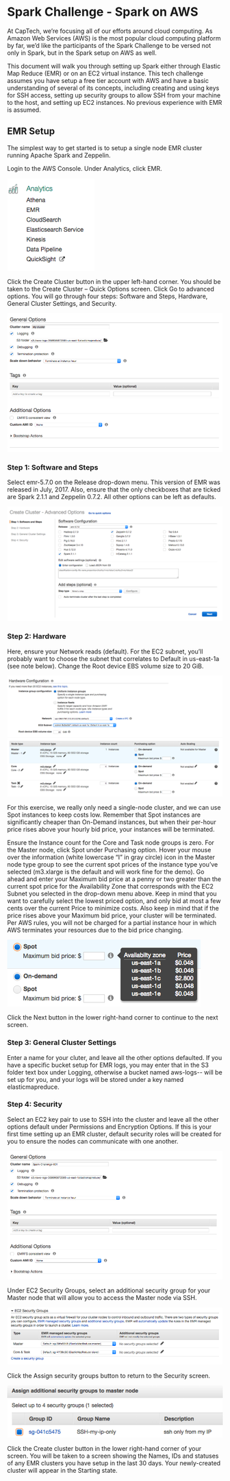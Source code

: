 

# Spark Challenge - Spark on AWS

At CapTech, we’re focusing all of our efforts around cloud computing. As Amazon Web Services (AWS) is the most popular cloud computing platform by far, we’d like the participants of the Spark Challenge to be versed not only in Spark, but in the Spark setup on AWS as well.

This document will walk you through setting up Spark either through Elastic Map Reduce (EMR) or on an EC2 virtual instance.  This tech challenge assumes you have setup a free tier account with AWS and have a basic understanding of several of its concepts, including creating and using keys for SSH access, setting up security groups to allow SSH from your machine to the host, and setting up EC2 instances.  No previous experience with EMR is assumed.

## EMR Setup

The simplest way to get started is to setup a single node EMR cluster running Apache Spark and Zeppelin.  

Login to the AWS Console.  Under Analytics, click EMR.

![Services Screen](./images/Analytics_EMR.png)

Click the Create Cluster button in the upper left-hand corner.  You should be taken to the Create Cluster – Quick Options screen.  Click Go to advanced options.  You will go through four steps:  Software and Steps, Hardware, General Cluster Settings, and Security.

![general01.png](./images/general01.png)

### Step 1: Software and Steps

Select emr-5.7.0 on the Release drop-down menu.  This version of EMR was released in July, 2017.  Also, ensure that the only checkboxes that are ticked are Spark 2.1.1 and Zeppelin 0.7.2.  All other options can be left as defaults.

![Advanced General](./images/cc_advanced.png)

### Step 2: Hardware

Here, ensure your Network reads (default).  For the EC2 subnet, you’ll probably want to choose the subnet that correlates to Default in us-east-1a (see note below).  Change the Root device EBS volume size to 20 GiB.

![hardware.png](./images/hardware.png)
![node_types.png](./images/node_types.png)

For this exercise, we really only need a single-node cluster, and we can use Spot instances to keep costs low.  Remember that Spot instances are significantly cheaper than On-Demand instances, but when their per-hour price rises above your hourly bid price, your instances will be terminated. 

Ensure the Instance count for the Core and Task node groups is zero.  For the Master node, click Spot under Purchasing option.  Hover your mouse over the information (white lowercase “I” in gray circle) icon in the Master node type group to see the current spot prices of the instance type you’ve selected (m3.xlarge is the default and will work fine for the demo).  Go ahead and enter your Maximum bid price at a penny or two greater than the current spot price for the Availability Zone that corresponds with the EC2 Subnet you selected in the drop-down menu above.  Keep in mind that you want to carefully select the lowest priced option, and only bid at most a few cents over the current Price to minimize costs.  Also keep in mind that if the price rises above your Maximum bid price, your cluster will be terminated.  Per AWS rules, you will not be charged for a partial instance hour in which AWS terminates your resources due to the bid price changing.


![spot_prices.png](./images/spot_prices.png)


Click the Next button in the lower right-hand corner to continue to the next screen.

### Step 3: General Cluster Settings

Enter a name for your cluter, and leave all the other options defaulted.  If you have a specific bucket setup for EMR logs, you may enter that in the S3 folder text box under Logging, otherwise a bucket named aws-logs-<YOUR-ACCOUNT-ID>-<REGION-NAME> will be set up for you, and your logs will be stored under a key named elasticmapreduce.

### Step 4: Security

Select an EC2 key pair to use to SSH into the cluster and leave all the other options default under Permissions and Encryption Options.  If this is your first time setting up an EMR cluster, default security roles will be created for you to ensure the nodes can communicate with one another.

![security01.png](./images/security01.png)

Under EC2 Security Groups, select an additional security group for your Master node that will allow you to access the Master node via SSH. 

![security02.png](./images/security02.png)

Click the Assign security groups button to return to the Security screen.

![security03.png](./images/security03.png)

Click the Create cluster button in the lower right-hand corner of your screen.  You will be taken to a screen showing the Names, IDs and statuses of any EMR clusters you have setup in the last 30 days.  Your newly-created cluster will appear in the Starting state.


